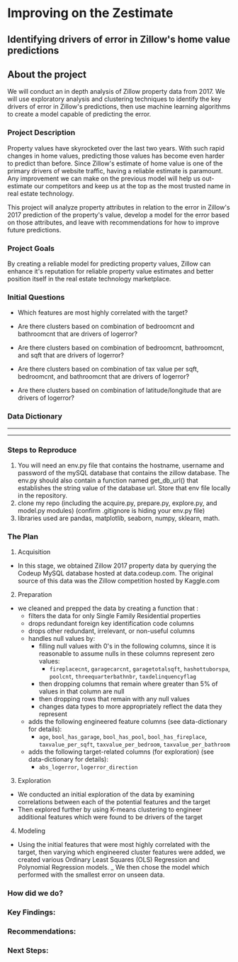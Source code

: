 # Improving on the Zestimate
## Identifying drivers of error in Zillow's home value predictions

## About the project
We will conduct an in depth analysis of Zillow property data from 2017. We will use exploratory analysis and clustering techniques to identify the key drivers of error in Zillow's predictions, then use machine learning algorithms to create a model capable of predicting the error. 

### Project Description

Property values have skyrocketed over the last two years. With such rapid changes in home values, predicting those values has become even harder to predict than before. Since Zillow's estimate of home value is one of the primary drivers of website traffic, having a reliable estimate is paramount. Any improvement we can make on the previous model will help us out-estimate our competitors and keep us at the top as the most trusted name in real estate technology. 

This project will analyze property attributes in relation to the error in Zillow's 2017 prediction of the property's value, develop a model for the error based on those attributes, and leave with recommendations for how to improve future predictions. 

### Project Goals

By creating a reliable model for predicting property values, Zillow can enhance it's reputation for reliable property value estimates and better position itself in the real estate technology marketplace. 

### Initial Questions

- Which features are most highly correlated with the target?

- Are there clusters based on combination of bedroomcnt and bathroomcnt that are drivers of logerror?

- Are there clusters based on combination of bedroomcnt, bathroomcnt, and sqft that are drivers of logerror?

- Are there clusters based on combination of tax value per sqft, bedroomcnt, and bathroomcnt that are drivers of logerror?

- Are there clusters based on combination of latitude/longitude that are drivers of logerror?

### Data Dictionary

------------------


------------------

### Steps to Reproduce

1. You will need an env.py file that contains the hostname, username and password of the mySQL database that contains the zillow database. The env.py should also contain a function named get_db_url() that establishes the string value of the database url. Store that env file locally in the repository. 
2. clone my repo (including the acquire.py, prepare.py, explore.py, and model.py modules) (confirm .gitignore is hiding your env.py file)
3. libraries used are pandas, matplotlib, seaborn, numpy, sklearn, math.

### The Plan

1. Acquisition
- In this stage, we obtained Zillow 2017 property data by querying the Codeup MySQL database hosted at data.codeup.com. The original source of this data was the Zillow competition hosted by Kaggle.com
2. Preparation
- we cleaned and prepped the data by creating a function that : 
    - filters the data for only Single Family Residential properties
    - drops redundant foreign key identification code columns
    - drops other redundant, irrelevant, or non-useful columns
    - handles null values by:
        - filling null values with 0's in the following columns, since it is reasonable to assume nulls in these columns represent zero values: 
            - `fireplacecnt`, `garagecarcnt`, `garagetotalsqft`, `hashottuborspa`, `poolcnt`, `threequarterbathnbr`, `taxdelinquencyflag`
        - then dropping columns that remain where greater than 5% of values in that column are null
        - then dropping rows that remain with any null values
        - changes data types to more appropriately reflect the data they represent
    - adds the following engineered feature columns (see data-dictionary for details):
        - `age`, `bool_has_garage`, `bool_has_pool`, `bool_has_fireplace`, `taxvalue_per_sqft`, `taxvalue_per_bedroom`, `taxvalue_per_bathroom`
    - adds the following target-related columns (for exploration) (see data-dictionary for details): 
        - `abs_logerror`, `logerror_direction`
3. Exploration
- We conducted an initial exploration of the data by examining correlations between each of the potential features and the target
- Then explored further by using K-means clustering to engineer additional features which were found to be drivers of the target
4. Modeling
- Using the initial features that were most highly correlated with the target, then varying which engineered cluster features were added, we created various Ordinary Least Squares (OLS) Regression and Polynomial Regression models. 
_ We then chose the model which performed with the smallest error on unseen data.

### How did we do?

### Key Findings:

### Recommendations:

### Next Steps: